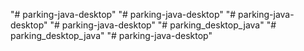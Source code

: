 "# parking-java-desktop" 
"# parking-java-desktop" 
"# parking-java-desktop" 
"# parking-java-desktop" 
"# parking_desktop_java" 
"# parking_desktop_java" 
"# parking-java-desktop" 
